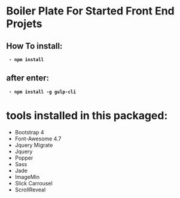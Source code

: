 # Boiler Plate For Started Front End Projets

## How To install: 

**` - npm install`**

## after enter:

**` - npm install -g gulp-cli`**

# tools installed in this packaged:

* Bootstrap 4
* Font-Awesome 4.7
* Jquery Migrate
* Jquery
* Popper
* Sass
* Jade
* ImageMin
* Slick Carrousel
* ScrollReveal